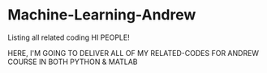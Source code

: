 # Machine-Learning-Andrew
Listing all related coding
HI PEOPLE!

HERE, I'M GOING TO DELIVER ALL OF MY RELATED-CODES FOR ANDREW COURSE IN BOTH PYTHON & MATLAB
